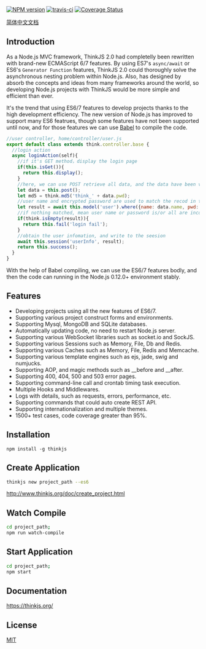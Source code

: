 [![NPM version](https://img.shields.io/npm/v/thinkjs.svg?style=flat-square)](http://badge.fury.io/js/thinkjs) [![travis-ci](https://img.shields.io/travis/75team/thinkjs.svg?style=flat-square)](https://travis-ci.org/75team/thinkjs) [![Coverage Status](https://img.shields.io/coveralls/75team/thinkjs.svg?style=flat-square)](https://coveralls.io/github/75team/thinkjs)

[简体中文文档](https://github.com/75team/thinkjs/blob/master/README_zh-CN.md)

## Introduction 

As a Node.js MVC framework, ThinkJS 2.0 had completelly been rewritten with brand-new ECMAScript 6/7 features. By using ES7's `async/await` or ES6's `Generator Function` features, ThinkJS 2.0 could thoroughly solve the asynchronous nesting problem within Node.js. Also, has designed by absorb the concepts and ideas from many frameworks around the world, so developing Node.js projects with ThinkJS would be more simple and efficient than ever.

It's the trend that using ES6/7 features to develop projects thanks to the high development efficiency. The new version of Node.js has improved to support many ES6 featrues, though some features have not been supported until now, and for those features we can use [Babel](http://babeljs.io/) to compile the code.

```js
//user controller, home/controller/user.js
export default class extends think.controller.base {
  //login action
  async loginAction(self){
    //if it's GET method，display the login page
    if(this.isGet()){
      return this.display();
    }
    //here, we can use POST retrieve all data, and the data have been validated in the logic
    let data = this.post();
    let md5 = think.md5('think_' + data.pwd);
    //user name and encrypted password are used to match the recod in the database
    let result = await this.model('user').where({name: data.name, pwd: md5}).find();
    //if nothing matched, mean user name or password is/or all are incorrect
    if(think.isEmpty(result)){
      return this.fail('login fail');
    }
    //obtain the user infomation, and write to the seesion
    await this.session('userInfo', result);
    return this.success();
  }
}
```

With the help of Babel compiling, we can use the ES6/7 features bodly, and then the code can running in the Node.js 0.12.0+ environment stably.

## Features

* Developing projects using all the new features of ES6/7.
* Supporting various project construct forms and environments.
* Supporting Mysql, MongoDB and SQLite databases.
* Automatically updating code, no need to restart Node.js server.
* Supporting various WebSocket libraries such as socket.io and SockJS.
* Supporting various Sessions such as Memory, File, Db and Redis.
* Supporting various Caches such as Memory, File, Redis and Memcache.
* Supporting various template engines such as ejs, jade, swig and numjucks.
* Supporting AOP, and magic methods such as __before and __after.
* Supporting 400, 404, 500 and 503 error pages.
* Supporting command-line call and crontab timing task execution.
* Multiple Hooks and Middlewares.
* Logs with details, such as requests, errors, performance, etc.
* Supporting commands that could auto create REST API.
* Supporting internationalization and multiple themes.
* 1500+ test cases, code coverage greater than 95%.

## Installation

```
npm install -g thinkjs
```

## Create Application

```sh
thinkjs new project_path --es6
```

http://www.thinkjs.org/doc/create_project.html

## Watch Compile

```sh
cd project_path;
npm run watch-compile
```

## Start Application

```sh
cd project_path;
npm start
```

## Documentation

<https://thinkjs.org/>

## License

[MIT](https://github.com/75team/thinkjs/blob/master/LICENSE)
